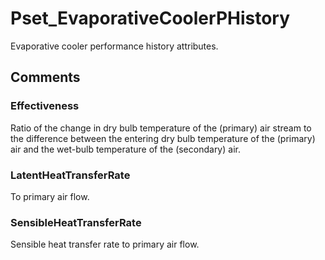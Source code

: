 # Pset_EvaporativeCoolerPHistory

Evaporative cooler performance history attributes.


## Comments

### Effectiveness

Ratio of the change in dry bulb temperature of the (primary) air stream to the difference between the entering dry bulb temperature of the (primary) air and the wet-bulb temperature of the (secondary) air.

### LatentHeatTransferRate

To primary air flow.

### SensibleHeatTransferRate

Sensible heat transfer rate to primary air flow.

